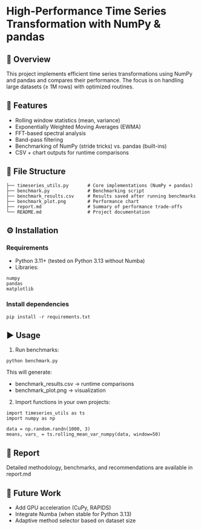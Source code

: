 # High-Performance Time Series Transformation with NumPy & pandas

## 📌 Overview
This project implements efficient time series transformations using NumPy and pandas and compares their performance. The focus is on handling large datasets (≥ 1M rows) with optimized routines.

## 🚀 Features
- Rolling window statistics (mean, variance)  
- Exponentially Weighted Moving Averages (EWMA)  
- FFT-based spectral analysis  
- Band-pass filtering  
- Benchmarking of NumPy (stride tricks) vs. pandas (built-ins)  
- CSV + chart outputs for runtime comparisons  

## 📂 File Structure
```
├── timeseries_utils.py       # Core implementations (NumPy + pandas)
├── benchmark.py              # Benchmarking script
├── benchmark_results.csv     # Results saved after running benchmarks
├── benchmark_plot.png        # Performance chart
├── report.md                 # Summary of performance trade-offs
└── README.md                 # Project documentation
```

## ⚙️ Installation
### Requirements
- Python 3.11+ (tested on Python 3.13 without Numba)
- Libraries:
```
numpy
pandas
matplotlib
```
### Install dependencies
```
pip install -r requirements.txt
```

## ▶️ Usage

1. Run benchmarks:
```
python benchmark.py
```
This will generate:
- benchmark_results.csv → runtime comparisons
- benchmark_plot.png → visualization

2. Import functions in your own projects:
```
import timeseries_utils as ts
import numpy as np

data = np.random.randn(1000, 3)
means, vars_ = ts.rolling_mean_var_numpy(data, window=50)
```

## 📖 Report

Detailed methodology, benchmarks, and recommendations are available in report.md

## 🔮 Future Work

- Add GPU acceleration (CuPy, RAPIDS)
- Integrate Numba (when stable for Python 3.13)
- Adaptive method selector based on dataset size